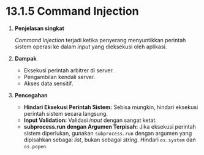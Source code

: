 # 13.1.5 Command Injection

1. **Penjelasan singkat**
    
    *Command Injection* terjadi ketika penyerang menyuntikkan perintah sistem operasi ke dalam *input* yang dieksekusi oleh aplikasi.
    
2. **Dampak**
    - Eksekusi perintah arbitrer di server.
    - Pengambilan kendali server.
    - Akses data sensitif.
3. **Pencegahan**
    - **Hindari Eksekusi Perintah Sistem:** Sebisa mungkin, hindari eksekusi perintah sistem secara langsung.
    - **Input Validation:** Validasi *input* dengan sangat ketat.
    - **subprocess.run dengan Argumen Terpisah:** Jika eksekusi perintah sistem diperlukan, gunakan `subprocess.run` dengan argumen yang dipisahkan sebagai *list*, bukan sebagai *string*. Hindari `os.system` dan `os.popen`.